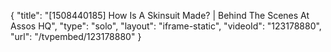 {
    "title": "[1508440185] How Is A Skinsuit Made? | Behind The Scenes At Assos HQ",
    "type": "solo",
    "layout": "iframe-static",
    "videoId": "123178880",
    "url": "\/tvpembed\/123178880"
}